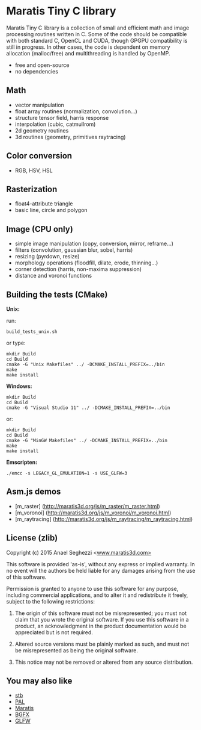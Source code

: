 Maratis Tiny C library
======================

Maratis Tiny C library is a collection of small and efficient math and image processing routines written in C. Some of the code should be compatible with both standard C, OpenCL and CUDA, though GPGPU compatibility is still in progress. In other cases, the code is dependent on memory allocation (malloc/free) and multithreading is handled by OpenMP.

* free and open-source
* no dependencies

Math
----

* vector manipulation
* float array routines (normalization, convolution...)
* structure tensor field, harris response
* interpolation (cubic, catmullrom)
* 2d geometry routines
* 3d routines (geometry, primitives raytracing)

Color conversion
----------------

* RGB, HSV, HSL

Rasterization
-------------

* float4-attribute triangle
* basic line, circle and polygon

Image (CPU only)
----------------

* simple image manipulation (copy, conversion, mirror, reframe...)
* filters (convolution, gaussian blur, sobel, harris)
* resizing (pyrdown, resize)
* morphology operations (floodfill, dilate, erode, thinning...)
* corner detection (harris, non-maxima suppression)
* distance and voronoi functions

Building the tests (CMake)
--------------------------

**Unix:**

run:

    build_tests_unix.sh
    
or type:

    mkdir Build
    cd Build
    cmake -G "Unix Makefiles" ../ -DCMAKE_INSTALL_PREFIX=../bin
    make
    make install

**Windows:**

    mkdir Build
    cd Build
    cmake -G "Visual Studio 11" ../ -DCMAKE_INSTALL_PREFIX=../bin

or:

    mkdir Build
    cd Build
    cmake -G "MinGW Makefiles" ../ -DCMAKE_INSTALL_PREFIX=../bin
    make
    make install

**Emscripten:**

    ./emcc -s LEGACY_GL_EMULATION=1 -s USE_GLFW=3

Asm.js demos
------------

* [m_raster] (http://maratis3d.org/js/m_raster/m_raster.html)
* [m_voronoi] (http://maratis3d.org/js/m_voronoi/m_voronoi.html)
* [m_raytracing] (http://maratis3d.org/js/m_raytracing/m_raytracing.html)

License (zlib)
--------------

Copyright (c) 2015 Anael Seghezzi <www.maratis3d.com>

 This software is provided 'as-is', without any express or implied
 warranty. In no event will the authors be held liable for any damages
 arising from the use of this software.

 Permission is granted to anyone to use this software for any purpose,
 including commercial applications, and to alter it and redistribute it
 freely, subject to the following restrictions:

 1. The origin of this software must not be misrepresented; you must not
    claim that you wrote the original software. If you use this software
    in a product, an acknowledgment in the product documentation would
    be appreciated but is not required.

 2. Altered source versions must be plainly marked as such, and must not
    be misrepresented as being the original software.

 3. This notice may not be removed or altered from any source
    distribution.

You may also like
-----------------

* [stb](https://github.com/nothings/stb)
* [PAL](https://github.com/parallella/pal)
* [Maratis](http://www.maratis3d.org)
* [BGFX](https://github.com/bkaradzic/bgfx)
* [GLFW](https://github.com/glfw/glfw)
